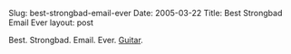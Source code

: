 Slug: best-strongbad-email-ever
Date: 2005-03-22
Title: Best Strongbad Email Ever
layout: post

Best. Strongbad. Email. Ever. <a href="http://homestarrunner.com/sbemail36.html">Guitar</a>.
